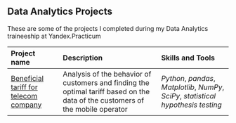 ## Data Analytics Projects

These are some of the projects I completed during my Data Analytics traineeship at Yandex.Practicum

| Project name | Description | Skills and Tools | 
| :---------------------- | :---------------------- | :---------------------- |
| [Beneficial tariff for telecom company](beneficial_tariff_for_telecom_company) | Analysis of the behavior of customers and finding the optimal tariff based on the data of the customers of the mobile operator| *Python*, *pandas*, *Matplotlib*, *NumPy*, *SciPy*, *statistical hypothesis testing* |
 
